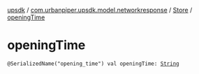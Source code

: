 [upsdk](../../index.md) / [com.urbanpiper.upsdk.model.networkresponse](../index.md) / [Store](index.md) / [openingTime](./opening-time.md)

# openingTime

`@SerializedName("opening_time") val openingTime: `[`String`](https://kotlinlang.org/api/latest/jvm/stdlib/kotlin/-string/index.html)